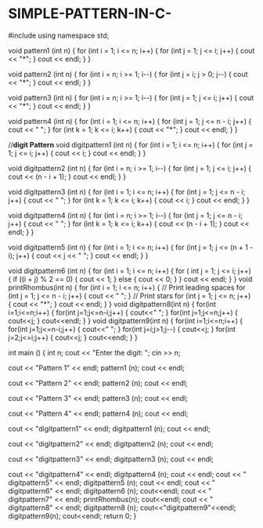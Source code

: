 # SIMPLE-PATTERN-IN-C-
#include <iostream>
using namespace std;

void
pattern1 (int n)
{
  for (int i = 1; i <= n; i++)
	{
	  for (int j = 1; j <= i; j++)
		{
		  cout << "*";
		}
	  cout << endl;
	}
}

void
pattern2 (int n)
{
  for (int i = n; i >= 1; i--)
	{
	  for (int j = i; j > 0; j--)
		{
		  cout << "*";
		}
	  cout << endl;
	}
}

void
pattern3 (int n)
{
  for (int i = n; i >= 1; i--)
	{
	  for (int j = 1; j <= i; j++)
		{
		  cout << "*";
		}
	  cout << endl;
	}
}

void
pattern4 (int n)
{
  for (int i = 1; i <= n; i++)
	{
	  for (int j = 1; j <= n - i; j++)
		{
		  cout << " ";
		}
	  for (int k = 1; k <= i; k++)
		{
		  cout << "*";
		}
	  cout << endl;
	}
}

//****digit Pattern****
void
digitpattern1 (int n)
{
  for (int i = 1; i <= n; i++)
	{
	  for (int j = 1; j <= i; j++)
		{
		  cout << i;
		}
	  cout << endl;
	}
}

void
digitpattern2 (int n)
{
  for (int i = n; i >= 1; i--)
	{
	  for (int j = 1; j <= i; j++)
		{
		  cout << (n - i + 1);
		}
	  cout << endl;
	}
}

void
digitpattern3 (int n)
{
  for (int i = 1; i <= n; i++)
	{
	  for (int j = 1; j <= n - i; j++)
		{
		  cout << " ";
		}
	  for (int k = 1; k <= i; k++)
		{
		  cout << i;
		}
	  cout << endl;
	}
}

void
digitpattern4 (int n)
{
  for (int i = n; i >= 1; i--)
	{
	  for (int j = 1; j <= n - i; j++)
		{
		  cout << " ";
		}
	  for (int k = 1; k <= i; k++)
		{
		  cout << (n - i + 1);
		}
	  cout << endl;
	}
}

void
digitpattern5 (int n)
{
  for (int i = 1; i <= n; i++)
	{
	  for (int j = 1; j <= (n + 1 - i); j++)
		{
		  cout << j << " ";
		}
	  cout << endl;
	}
}

void
digitpattern6 (int n)
{
  for (int i = 1; i <= n; i++)
	{
	  for ( int j = 1; j <= i; j++)
		{
		  if ((i + j) % 2 == 0)
			{
			  cout << 1;
			}
		  else
			{
			  cout << 0;
			}
		}
	  cout << endl;
	}
}
void printRhombus(int n)
{
    for (int i = 1; i <= n; i++)
    {
        // Print leading spaces
        for (int j = 1; j <= n - i; j++)
        {
            cout << " ";
        }
        // Print stars
        for (int j = 1; j <= n; j++)
        {
            cout << "*";
        }
        cout << endl;
    }
}
void digitpattern8(int n)
{
    for(int i=1;i<=n;i++)
    {
        for(int j=1;j<=n-i;j++)
        {
            cout<<" ";
        }
        for(int j=1;j<=n;j++)
        {
            cout<<j;
        }
        cout<<endl;
    }
}
void digitpattern9(int n)
{
 for(int i=1;i<=n;i++)
    {
        for(int j=1;j<=n-i;j++)
        {
            cout<<" ";
        }
        for(int j=i;j>1;j--)
        {
            cout<<j;
        }
        for(int j=2;j<=i;j++)
        {
            cout<<j;
        }
        cout<<endl;
    }
}

int
main ()
{
  int n;
  cout << "Enter the digit: ";
  cin >> n;

  cout << "Pattern 1" << endl;
  pattern1 (n);
  cout << endl;

  cout << "Pattern 2" << endl;
  pattern2 (n);
  cout << endl;

  cout << "Pattern 3" << endl;
  pattern3 (n);
  cout << endl;

  cout << "Pattern 4" << endl;
  pattern4 (n);
  cout << endl;

  cout << "digitpattern1" << endl;
  digitpattern1 (n);
  cout << endl;

  cout << "digitpattern2" << endl;
  digitpattern2 (n);
  cout << endl;

  cout << "digitpattern3" << endl;
  digitpattern3 (n);
  cout << endl;

  cout << "digitpattern4" << endl;
  digitpattern4 (n);
  cout << endl;
  cout << " digitpattern5" << endl;
  digitpattern5 (n);
  cout << endl;
  cout << " digitpattern6" << endl;
  digitpattern6 (n);
  cout<<endl;
  cout << " digitpattern7" << endl;
  printRhombus(n);
  cout<<endl;
  cout << " digitpattern8" << endl;
  digitpattern8 (n);
  cout<<"digitpattern9"<<endl;
  digitpattern9(n);
  cout<<endl;
  return 0;
}

